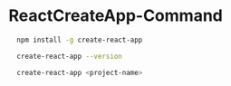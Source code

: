 # ReactCreateApp-Command

```bash
  npm install -g create-react-app
```

```bash
  create-react-app --version
```

```bash
  create-react-app <project-name>
```
